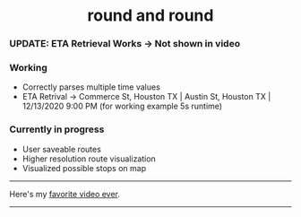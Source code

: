 <h1 align="center">round and round</h1>

### UPDATE: ETA Retrieval Works -> Not shown in video

### Working
- Correctly parses multiple time values
- ETA Retrival -> Commerce St, Houston TX | Austin St, Houston TX | 12/13/2020 9:00 PM (for working example 5s runtime)

### Currently in progress
- User saveable routes
- Higher resolution route visualization
- Visualized possible stops on map
  
___


Here's my [favorite video ever](https://www.youtube.com/watch?v=dQw4w9WgXcQ).

---

